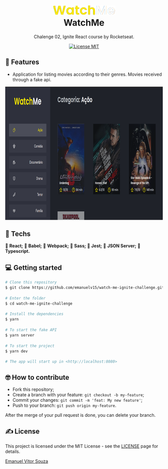<h1 align="center">
  <br>
    <img src=".github/logo.png" alt="watch-me" width="200">
  <br>
  WatchMe
</h1>

<p align="center">Chalenge 02, Ignite React course by Rocketseat.</p>

<p align="center">
  <a href="https://opensource.org/licenses/MIT">
    <img src="https://img.shields.io/badge/license-MIT-green.svg" alt="License MIT">
  </a>
</p>

## 📜 Features

<ul>
  <li><p>Application for listing movies according to their genres. Movies received through a fake api.</p></li>
</ul>

<div align="center">
  <img src=".github/img-01.png" alt="img-01" height="425">
</div>

## 🧰 Techs

[//]: # "Add the features of your project here:"

🔷 **React;**
🔷 **Babel;**
🔷 **Webpack;**
🔷 **Sass;**
🔷 **Jest;**
🔷 **JSON Server;**
🔷 **Typescript.**


## 💻 Getting started

```bash
# Clone this repository
$ git clone https://github.com/emanuelv15/watch-me-ignite-challenge.git

# Enter the folder
$ cd watch-me-ignite-challenge

# Install the dependencies
$ yarn

# To start the fake API
$ yarn server

# To start the project
$ yarn dev

# The app will start up in <http://localhost:8080>

```

## 🤓 How to contribute

<ul>
  <li>Fork this repository;</li>
  <li>Create a branch with your feature: <code>git checkout -b my-feature</code>;</li>
  <li>Commit your changes: <code>git commit -m 'feat: My new feature'</code>;</li>
  <li>Push to your branch: <code>git push origin my-feature</code>.</li>
</ul>

<p>After the merge of your pull request is done, you can delete your branch.</p>

## ✍️ License

This project is licensed under the MIT License - see the [LICENSE](https://opensource.org/licenses/MIT) page for details.

<a href="http://github.com/sartero">Emanuel Vitor Souza</a>
